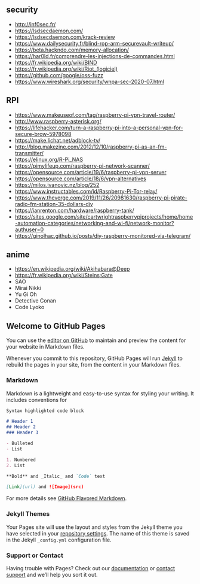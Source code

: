 ## security

- http://inf0sec.fr/
- https://lsdsecdaemon.com/
- https://lsdsecdaemon.com/krack-review
- https://www.dailysecurity.fr/blind-rop-arm-securevault-writeup/
- https://beta.hackndo.com/memory-allocation/
- https://har0ld.fr/comprendre-les-injections-de-commandes.html
- https://fr.wikipedia.org/wiki/BIND
- https://fr.wikipedia.org/wiki/Riot_(logiciel)
- https://github.com/google/oss-fuzz
- https://www.wireshark.org/security/wnpa-sec-2020-07.html

## RPI

- https://www.makeuseof.com/tag/raspberry-pi-vpn-travel-router/
- http://www.raspberry-asterisk.org/
- https://lifehacker.com/turn-a-raspberry-pi-into-a-personal-vpn-for-secure-brow-5978098
- https://make.lichat.net/adblock-tv/
- http://blog.makezine.com/2012/12/10/raspberry-pi-as-an-fm-transmitter/
- https://elinux.org/R-Pi_NAS
- https://pimylifeup.com/raspberry-pi-network-scanner/
- https://opensource.com/article/19/6/raspberry-pi-vpn-server
- https://opensource.com/article/18/6/vpn-alternatives
- https://milos.ivanovic.nz/blog/252
- https://www.instructables.com/id/Raspberry-Pi-Tor-relay/
- https://www.theverge.com/2019/11/26/20981630/raspberry-pi-pirate-radio-fm-station-35-dollars-diy
- https://ianrenton.com/hardware/raspberry-tank/
- https://sites.google.com/site/cartwrightraspberrypiprojects/home/home-automation-categories/networking-and-wi-fi/network-monitor?authuser=0
- https://ginolhac.github.io/posts/diy-raspberry-monitored-via-telegram/

## anime

- https://en.wikipedia.org/wiki/Akihabara@Deep
- https://fr.wikipedia.org/wiki/Steins;Gate
- SAO
- Mirai Nikki
- Yu Gi Oh
- Detective Conan
- Code Lyoko


## Welcome to GitHub Pages

You can use the [editor on GitHub](https://github.com/Citronflexe/docbox/edit/master/README.md) to maintain and preview the content for your website in Markdown files.

Whenever you commit to this repository, GitHub Pages will run [Jekyll](https://jekyllrb.com/) to rebuild the pages in your site, from the content in your Markdown files.

### Markdown

Markdown is a lightweight and easy-to-use syntax for styling your writing. It includes conventions for

```markdown
Syntax highlighted code block

# Header 1
## Header 2
### Header 3

- Bulleted
- List

1. Numbered
2. List

**Bold** and _Italic_ and `Code` text

[Link](url) and ![Image](src)
```

For more details see [GitHub Flavored Markdown](https://guides.github.com/features/mastering-markdown/).

### Jekyll Themes

Your Pages site will use the layout and styles from the Jekyll theme you have selected in your [repository settings](https://github.com/Citronflexe/docbox/settings). The name of this theme is saved in the Jekyll `_config.yml` configuration file.

### Support or Contact

Having trouble with Pages? Check out our [documentation](https://help.github.com/categories/github-pages-basics/) or [contact support](https://github.com/contact) and we’ll help you sort it out.
